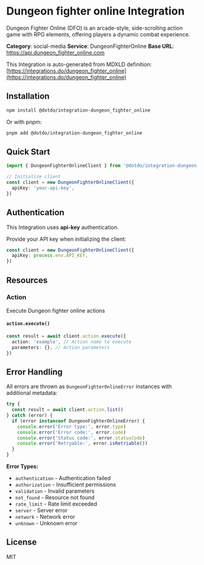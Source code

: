 # Dungeon fighter online Integration

Dungeon Fighter Online (DFO) is an arcade-style, side-scrolling action game with RPG elements, offering players a dynamic combat experience.

**Category**: social-media
**Service**: DungeonFighterOnline
**Base URL**: https://api.dungeon_fighter_online.com

This Integration is auto-generated from MDXLD definition: [https://integrations.do/dungeon_fighter_online](https://integrations.do/dungeon_fighter_online)

## Installation

```bash
npm install @dotdo/integration-dungeon_fighter_online
```

Or with pnpm:

```bash
pnpm add @dotdo/integration-dungeon_fighter_online
```

## Quick Start

```typescript
import { DungeonFighterOnlineClient } from '@dotdo/integration-dungeon_fighter_online'

// Initialize client
const client = new DungeonFighterOnlineClient({
  apiKey: 'your-api-key',
})
```

## Authentication

This Integration uses **api-key** authentication.

Provide your API key when initializing the client:

```typescript
const client = new DungeonFighterOnlineClient({
  apiKey: process.env.API_KEY,
})
```

## Resources

### Action

Execute Dungeon fighter online actions

#### `action.execute()`

```typescript
const result = await client.action.execute({
  action: 'example', // Action name to execute
  parameters: {}, // Action parameters
})
```

## Error Handling

All errors are thrown as `DungeonFighterOnlineError` instances with additional metadata:

```typescript
try {
  const result = await client.action.list()
} catch (error) {
  if (error instanceof DungeonFighterOnlineError) {
    console.error('Error type:', error.type)
    console.error('Error code:', error.code)
    console.error('Status code:', error.statusCode)
    console.error('Retryable:', error.isRetriable())
  }
}
```

**Error Types:**

- `authentication` - Authentication failed
- `authorization` - Insufficient permissions
- `validation` - Invalid parameters
- `not_found` - Resource not found
- `rate_limit` - Rate limit exceeded
- `server` - Server error
- `network` - Network error
- `unknown` - Unknown error

## License

MIT
